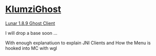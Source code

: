 <h1><a href="https://vheezy.github.io/klumzi-ghost">KlumziGhost</a></h1>
<a href="https://vheezy.github.io/klumzi-ghost">Lunar 1.8.9 Ghost Client</a>

I will drop a base soon ... 

With enough explanatiuon to explain JNI Clients and How the Menu is hooked into MC with wgl

